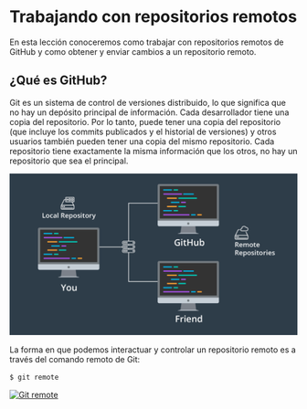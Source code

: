 # Trabajando con repositorios remotos

En esta lección conoceremos como trabajar con repositorios remotos de GitHub y como obtener y enviar cambios a un repositorio remoto.

## ¿Qué es GitHub?

Git es un sistema de control de versiones distribuido, lo que significa que no hay un depósito principal de información. Cada desarrollador tiene una copia del repositorio. Por lo tanto, puede tener una copia del repositorio (que incluye los commits publicados y el historial de versiones) y otros usuarios también pueden tener una copia del mismo repositorio. Cada repositorio tiene exactamente la misma información que los otros, no hay un repositorio que sea el principal.

![img_11_git_remote_01](images/img_11_git_remote_01.png)

La forma en que podemos interactuar y controlar un repositorio remoto es a través del comando remoto de Git:

```bash
$ git remote
```

[![Git remote](http://img.youtube.com/vi/414f0ukhOTY/0.jpg)](http://www.youtube.com/watch?v=414f0ukhOTY "Git remote")



<!--stackedit_data:
eyJoaXN0b3J5IjpbLTE2MzA0ODEyMjMsLTE0MTQyODk5ODksMT
k1ODg0OTI3NywxMTkyNzA2NDExLC00NTUwMTIwOSwtNTAyNTIy
NTg4LDE2ODc4Nzg2NjcsLTEwNDMyMjAwODAsLTEwMTQ5ODIxMz
csLTIzODIyOTk3NSwtMTUwNDA4MTg3NSwxMzk4MDA1NjA1LDM2
MTE5OTA1NCw4NTE4OTAwODAsLTE5OTA4NDI3NDQsLTE4NTI1Mj
g1MDgsNDY5NzQ4MDAyLDEyMTIxNDg5MjcsMTY1NDgzNzQ3MSwx
MzE0NzM0NTU3XX0=
-->